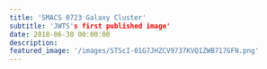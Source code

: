 ```yaml
---
title: 'SMACS 0723 Galaxy Cluster'
subtitle: 'JWTS's first published image'
date: 2018-06-30 00:00:00
description: 
featured_image: '/images/STScI-01G7JHZCV9737KVQ1ZWB717GFN.png'
---
```

